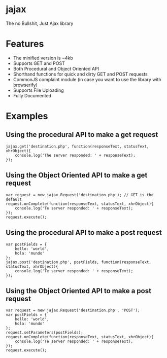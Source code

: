 # jajax

The no Bullshit, Just Ajax library

# Features

* The minified version is ~4kb
* Supports GET and POST
* Both Procedural and Object Oriented API
* Shorthand functions for quick and dirty GET and POST requests
* CommonJS complaint module (in case you want to use the library with browserify)
* Supports File Uploading
* Fully Documented

# Examples

## Using the procedural API to make a get request

    jajax.get('destination.php', function(responseText, statusText, xhrObject){
        console.log('The server responded: ' + responseText);
    });

## Using the Object Oriented API to make a get request

    var request = new jajax.Request('destination.php'); // GET is the default
    request.onComplete(function(responseText, statusText, xhrObject){
        console.log('Te server responded: ' + responseText);
    });
    request.execute();

## Using the procedural API to make a post request

    var postFields = {
        hello: 'world',
        hola: 'mundo'
    };
    jajax.post('destination.php', postFields, function(responseText, statusText, xhrObject){
        console.log('Te server responded: ' + responseText);
    });

## Using the Object Oriented API to make a post request

    var request = new jajax.Request('destination.php', 'POST');
    var postFields = {
        hello: 'world',
        hola: 'mundo'
    };
    request.setParameters(postFields);
    request.onComplete(function(responseText, statusText, xhrObject){
        console.log('Te server responded: ' + responseText);
    });
    request.execute();
